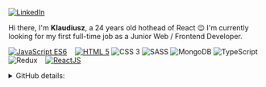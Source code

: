 <p>
    <a href="https://www.linkedin.com/in/klaudiusz-florek-b4a407167/" target="_blank"><img alt="LinkedIn" src="https://img.shields.io/badge/-LinkedIn-0077B5?style=flat-square&logo=Linkedin&logoColor=white"></a>
</p>
<p>
Hi there, I'm <b>Klaudiusz</b>, a 24 years old hothead of React 😉 I'm currently looking for my first full-time job as a Junior Web / Frontend Developer.
</p>
<p>
    <a href="https://github.com/Fyrrj?tab=repositories&language=javascript" target="_blank"><img alt="JavaScript ES6" src="https://img.shields.io/badge/-JS%20ES6-F7DF1E?style=flat-square&logo=JavaScript&logoColor=1f1f1f"></a>
    &nbsp;&nbsp;
    <a href="https://github.com/Fyrrj?tab=repositories&language=html" target="_blank"><img alt="HTML 5" src="https://img.shields.io/badge/-HTML%205-E34F26?style=flat-square&logo=Html5&logoColor=white"></a>
    <img alt="CSS 3" src="https://img.shields.io/badge/-CSS%203-1572B6?style=flat-square&logo=css3&logoColor=white">
    <img alt="SASS" src="https://img.shields.io/badge/-SASS-CC6699?style=flat-square&logo=sass&logoColor=white">
    <img alt="MongoDB" src="https://img.shields.io/badge/-MongoDB-47A248?style=flat-square&logo=mongodb&logoColor=white">
    <img alt="TypeScript" src="https://img.shields.io/badge/-TypeScript-3178C6?style=flat-square&logo=typescript&logoColor=white">
    <img alt="Redux" src="https://img.shields.io/badge/-Redux-3764ABC?style=flat-square&logo=redux&logoColor=white">
    &nbsp;&nbsp;
    <a href="https://github.com/Fyrrj?tab=repositories&q=react" target="_blank"><img alt="ReactJS" src="https://img.shields.io/badge/-React-61DAFB?style=flat-square&logo=React&logoColor=1f1f1f"></a>
</p>
<p>
<details>
<summary>GitHub details:</summary>
<p>
    <img alt = "GitHub Stats" src="https://github-readme-stats.vercel.app/api?username=Fyrrj&show_icons=true&hide=issues&icon_color=000000&hide_border=true&title_color=5391FE&text_color=555">
    <br>
    <img alt = "Top Language" src="https://github-readme-stats.vercel.app/api/top-langs/?username=Fyrrj&hide=html,&hide_border=true&title_color=5391FE&text_color=555">
</p>
</details>

